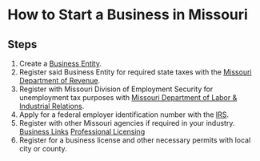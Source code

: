 # How to Start a Business in Missouri

## Steps
1. Create a [Business Entity](https://www.sos.mo.gov/business/corporations/startBusiness#entity "Business Entity").
2. Register said Business Entity for required state taxes with the [Missouri Department of Revenue](http://dor.mo.gov/business/ "Revenue").
3. Register with Missouri Division of Employment Security for unemployment tax purposes with [Missouri Department of Labor & Industrial Relations](http://labor.mo.gov/Employers "Labor & Industrial Relations").
4. Apply for a federal employer identification number with the [IRS](https://www.irs.gov/ "IRS").
5. Register with other Missouri agencies if required in your industry. [Business Links](https://www.sos.mo.gov/business/outreach/links "Business Links") [Professional Licensing](http://pr.mo.gov/ "Professional Licensing")
6. Register for a business license and other necessary permits with local city or county.

